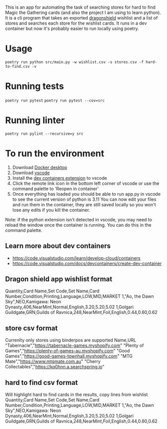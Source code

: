 This is an app for automating the task of searching stores for hard to find Magic the Gathering cards (and also the project I am using to learn python).
It is a cli program that takes an exported [dragonshield](https://mtg.dragonshield.com) wishlist and a list of stores and searches each store for the wishlist cards.
It runs in a dev container but now it's probably easier to run locally using poetry.

# Usage
`poetry run python src/main.py -w wishlist.csv -s stores.csv -f hard-to-find.csv -v`

# Running tests
`poetry run pytest`
`poetry run pytest --cov=src`

# Running linter
`poetry run pylint --recursive=y src`

# To run the environment
1. Download [Docker desktop](https://www.docker.com/products/docker-desktop/)
2. Download [vscode](https://code.visualstudio.com)
3. Install the [dev containers extension](https://marketplace.visualstudio.com/items?itemName=ms-vscode-remote.remote-containers) to vscode
4. Click the remote link icon in the bottom left corner of vscode or use the command palette to 'Reopen in container'
5. Once everything has loaded you should be able to run app.py in vscode to see the current version of python is 3.11
You can now edit your files and run them in the container, they are still saved locally so you won't lose any edits if you kill the container.

Note: if the python extension isn't detected in vscode, you may need to reload the window once the container is running. You can do this in the command palette.

## Learn more about dev containers
- https://code.visualstudio.com/learn/develop-cloud/containers
- https://code.visualstudio.com/docs/devcontainers/create-dev-container

## Dragon shield app wishlist format
Quantity,Card Name,Set Code,Set Name,Card Number,Condition,Printing,Language,LOW,MID,MARKET
1,"Ao, the Dawn Sky",NEO,Kamigawa: Neon Dynasty,406,NearMint,Normal,English,3.20,5.20,5.02
1,Golgari Guildgate,GRN,Guilds of Ravnica,248,NearMint,Foil,English,0.44,0.60,0.62

## store csv format
Currenlty only stores using binderpos are supported
Name,URL
"Tabernacle","https://tabernacle-games.myshopify.com"
"Plenty of Games","https://plenty-of-games-au.myshopify.com"
"Good Games","https://good-games-townhall.myshopify.com"
"MTG Mate","https://www.mtgmate.com.au"
"Cherry Collectables","https://kq0hnn.a.searchspring.io"

## hard to find csv format
Will highlight hard to find cards in the results, copy lines from wishlist
Quantity,Card Name,Set Code,Set Name,Card Number,Condition,Printing,Language,LOW,MID,MARKET
1,"Ao, the Dawn Sky",NEO,Kamigawa: Neon Dynasty,406,NearMint,Normal,English,3.20,5.20,5.02
1,Golgari Guildgate,GRN,Guilds of Ravnica,248,NearMint,Foil,English,0.44,0.60,0.62